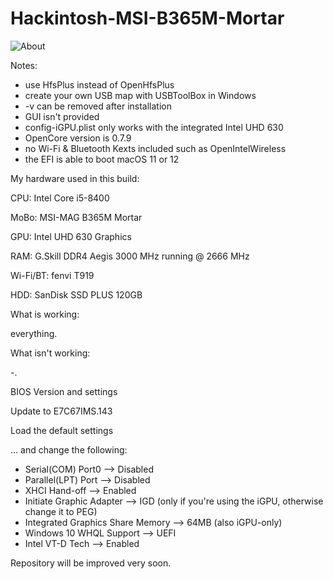# Hackintosh-MSI-B365M-Mortar
![About](https://user-images.githubusercontent.com/73723350/160297595-05fc8983-3993-4574-978a-a212bafc1721.png)

Notes:
- use HfsPlus instead of OpenHfsPlus
- create your own USB map with USBToolBox in Windows
- -v can be removed after installation
- GUI isn't provided
- config-iGPU.plist only works with the integrated Intel UHD 630
- OpenCore version is 0.7.9
- no Wi-Fi & Bluetooth Kexts included such as OpenIntelWireless
- the EFI is able to boot macOS 11 or 12

My hardware used in this build:

CPU: Intel Core i5-8400

MoBo: MSI-MAG B365M Mortar

GPU: Intel UHD 630 Graphics

RAM: G.Skill DDR4 Aegis 3000 MHz running @ 2666 MHz

Wi-Fi/BT: fenvi T919

HDD: SanDisk SSD PLUS 120GB

What is working:

everything.

What isn't working:

-.

BIOS Version and settings

Update to E7C67IMS.143

Load the default settings

... and change the following:

- Serial(COM) Port0 --> Disabled
- Parallel(LPT) Port --> Disabled
- XHCI Hand-off --> Enabled
- Initiate Graphic Adapter --> IGD (only if you're using the iGPU, otherwise change it to PEG)
- Integrated Graphics Share Memory --> 64MB (also iGPU-only)
- Windows 10 WHQL Support --> UEFI
- Intel VT-D Tech --> Enabled

Repository will be improved very soon.
